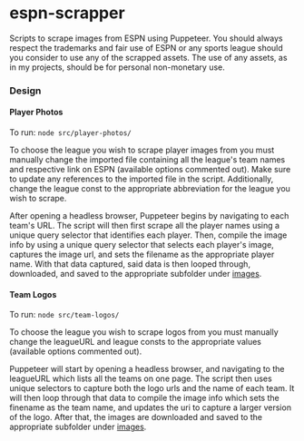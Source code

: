 # espn-scrapper

Scripts to scrape images from ESPN using Puppeteer. You should always respect the trademarks and fair use of ESPN or any sports league should you consider to use any of the scrapped assets. The use of any assets, as in my projects, should be for personal non-monetary use.

### Design

#### Player Photos

To run: `node src/player-photos/ `

To choose the league you wish to scrape player images from you must manually change the imported file containing all the league's team names and respective link on ESPN (available options commented out). Make sure to update any references to the imported file in the script. Additionally, change the league const to the appropriate abbreviation for the league you wish to scrape.

After opening a headless browser, Puppeteer begins by navigating to each team's URL. The script will then first scrape all the player names using a unique query selector that identifies each player. Then, compile the image info by using a unique query selector that selects each player's image, captures the image url, and sets the filename as the appropriate player name. With that data captured, said data is then looped through, downloaded, and saved to the appropriate subfolder under [images](/src/images/).

#### Team Logos

To run: `node src/team-logos/ `

To choose the league you wish to scrape logos from you must manually change the leagueURL and league consts to the appropriate values (available options commented out).

Puppeteer will start by opening a headless browser, and navigating to the leagueURL which lists all the teams on one page. The script then uses unique selectors to capture both the logo urls and the name of each team. It will then loop through that data to compile the image info which sets the finename as the team name, and updates the uri to capture a larger version of the logo. After that, the images are downloaded and saved to the appropriate subfolder under [images](/src/images/).
